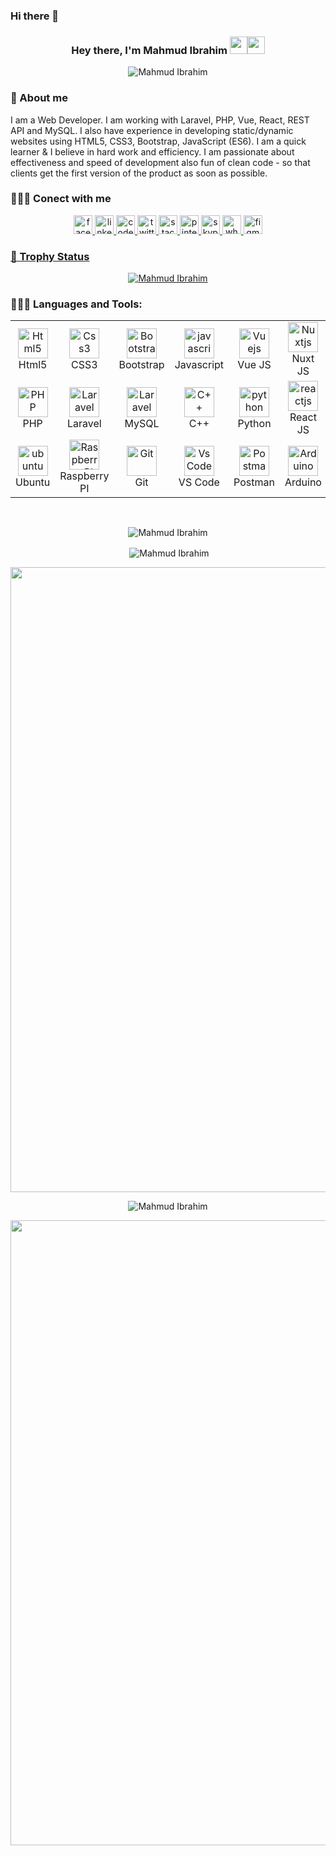 ### Hi there 👋

<!--
**engr-ibrahim/engr-ibrahim** is a ✨ _special_ ✨ repository because its `README.md` (this file) appears on your GitHub profile.

Here are some ideas to get you started:

- 🔭 I’m currently working on Shuttlebd
- 🌱 I’m currently learning React JS & Tailwind CSS
- 👯 I’m looking to collaborate on WEB DEV Community
- 💬 Ask me about Web Development
- 📫 How to reach me: https://www.linkedin.com/in/mahmud-ibrahim-4917ba21a/
-->



<h3 align="center">Hey there, I'm Mahmud Ibrahim <img src="https://media.giphy.com/media/hvRJCLFzcasrR4ia7z/giphy.gif" width="28"><img src="https://emojis.slackmojis.com/emojis/images/1531849430/4246/blob-sunglasses.gif?1531849430" width="28"/></h3>

<p align="center">
<img src="https://komarev.com/ghpvc/?username=engr-ibrahim&label=Profile%20views&color=0e75b6&style=flat" alt="Mahmud Ibrahim" />
</p>

### 📖 About me

I am a Web Developer. I am working with Laravel, PHP, Vue, React, REST API and MySQL. I also have experience in developing static/dynamic websites using HTML5, CSS3, Bootstrap, JavaScript (ES6). I am a quick learner & I believe in hard work and efficiency.  I am passionate about effectiveness and speed of development also fun of clean code - so that clients get the first version of the product as soon as possible.

 ### 🕵🏻‍♂️ Conect with me
 
  <p align="center">
 <a href="https://www.facebook.com/mahmud.ibrahim/" target="_blank"> <img src="https://www.vectorlogo.zone/logos/facebook/facebook-icon.svg" alt="facebook" width="30" height="30"/>
 <a href="https://www.linkedin.com/in/mahmud-ibrahim-4917ba21a/" target="_blank"> <img src="https://www.vectorlogo.zone/logos/linkedin/linkedin-icon.svg" alt="linkedin" width="30" height="30"/>
  <a href="#" target="_blank"> <img src="https://www.vectorlogo.zone/logos/codepen/codepen-icon.svg" alt="codepen" width="30" height="30"/>
 <a href="#" target="_blank"> <img src="https://www.vectorlogo.zone/logos/twitter/twitter-icon.svg" alt="twitter" width="30" height="30"/>
 <a href="#" target="_blank"> <img src="https://www.vectorlogo.zone/logos/stackoverflow/stackoverflow-icon.svg" alt="stackoverflow" width="30" height="30"/>
  <a href="#" target="_blank"> <img src="https://www.vectorlogo.zone/logos/pinterest/pinterest-icon.svg" alt="pinterest" width="30" height="30"/>
  <a href="#" target="_blank"> <img src="https://www.vectorlogo.zone/logos/skype/skype-icon.svg" alt="skype" width="30" height="30"/>
  <a href="#" target="_blank"> <img src="https://www.vectorlogo.zone/logos/whatsapp/whatsapp-icon.svg" alt="whatsapp" width="30" height="30"/>
  <a href="#" target="_blank"> <img src="https://www.vectorlogo.zone/logos/figma/figma-icon.svg" alt="figma" width="30" height="30"/>
  </p>
   
### 🤵 Trophy Status
   
<p align="center"> <a href="https://github.com/ryo-ma/github-profile-trophy"><img src="https://github-profile-trophy.vercel.app/?username=engr-ibrahim" alt="Mahmud Ibrahim" /></a> </p>

### 👨🏻‍💻 Languages and Tools:
<table align="center">
  <tr>
      <td align="center" width="96">
      <a href="#html5">
        <img src="https://seeklogo.com/images/H/html5-without-wordmark-color-logo-14D252D878-seeklogo.com.png" width="48" height="48" alt="Html5" />
      </a>
      <br>Html5
    </td>   
    <td align="center" width="96">
      <a href="#css3">
        <img src="https://upload.wikimedia.org/wikipedia/commons/thumb/6/62/CSS3_logo.svg/48px-CSS3_logo.svg.png" width="48" height="48" alt="Css3" />
      </a>
      <br>CSS3
    </td>
     <td align="center" width="96">
      <a href="#bootstrap">
        <img src="https://cdn.worldvectorlogo.com/logos/bootstrap-4.svg" width="48" height="48" alt="Bootstrap" />
      </a>
      <br>Bootstrap
    </td>
     <td align="center" width="96">
      <a href="#js">
        <img src="https://upload.wikimedia.org/wikipedia/commons/thumb/9/99/Unofficial_JavaScript_logo_2.svg/1024px-Unofficial_JavaScript_logo_2.svg.png" width="48" height="48" alt="javascript" />
      </a>
      <br>Javascript
    </td>
     <td align="center" width="96">
      <a href="#vuejs">
        <img src="https://www.vectorlogo.zone/logos/vuejs/vuejs-icon.svg" width="48" height="48" alt="Vuejs" />
      </a>
      <br>Vue JS
    </td>
     <td align="center" width="96">
      <a href="#suhailkakar-tech">
        <img src="https://www.vectorlogo.zone/logos/nuxtjs/nuxtjs-icon.svg" width="48" height="48" alt="Nuxtjs" />
      </a>
      <br>Nuxt JS
    </td>      
  </tr>

  <tr>
     <td align="center" width="96">
      <a href="#nuxtjs" >
        <img src="https://i.ibb.co/LzmYpDX/146-1466902-php-logo-png-transparent-php-logo-png-png-removebg-preview.png" width="48" height="48" alt="PHP" />
      </a>
      <br>PHP
    </td>
      <td align="center" width="96">
      <a href="#laravel">
        <img src="https://cdn.worldvectorlogo.com/logos/laravel-2.svg" width="48" height="48" alt="Laravel" />
      </a>
      <br>Laravel
    </td>
      <td align="center" width="96">
      <a href="#laravel">
        <img src="https://www.logo.wine/a/logo/MySQL/MySQL-Logo.wine.svg" width="48" height="48" alt="Laravel" />
      </a>
      <br>MySQL
    </td>
     <td align="center" width="96">
      <a href="#c++">
        <img src="https://upload.wikimedia.org/wikipedia/commons/1/18/ISO_C%2B%2B_Logo.svg" width="48" height="48" alt="C++" />
      </a>
      <br>C++
    </td>
     <td align="center" width="96">
        <a href="#python">
            <img src="https://upload.wikimedia.org/wikipedia/commons/c/c3/Python-logo-notext.svg" width="48" height="48" alt="python" />
        </a>
        <br>Python
    </td>
    <td align="center" width="96">
        <a href="#reactjs">
            <img src="https://upload.wikimedia.org/wikipedia/commons/a/a7/React-icon.svg" width="48"
                height="48" alt="reactjs" />
        </a>
        <br>React JS
    </td>   
  </tr>
   <tr>
      <td align="center" width="96">
      <a href="#ubuntu" >
        <img src="https://seeklogo.com/images/U/ubuntu-logo-8FDEC6A07B-seeklogo.com.png" width="48" height="48" alt="ubuntu" />
      </a>
      <br>Ubuntu
    </td>
     <td align="center" width="96">
      <a href="#raspberry pi">
        <img src="https://cdn.worldvectorlogo.com/logos/raspberry-pi.svg" width="48" height="48" alt="Raspberry PI" />
      </a>
      <br>Raspberry PI
    </td>
      <td align="center" width="96">
      <a href="#git" >
        <img src="https://upload.wikimedia.org/wikipedia/commons/thumb/3/3f/Git_icon.svg/1200px-Git_icon.svg.png" width="48" height="48" alt="Git" />
      </a>
      <br>Git
    </td>
      <td align="center"  width="96">
      <a href="#vscode">
        <img src="https://upload.wikimedia.org/wikipedia/commons/9/9a/Visual_Studio_Code_1.35_icon.svg" width="48" height="48" alt="Vs Code" />
      </a>
      <br>VS Code
    </td>
      <td align="center" width="96">
      <a href="#postman" >
        <img src="https://www.vectorlogo.zone/logos/getpostman/getpostman-icon.svg" width="48" height="48" alt="Postman" />
      </a>
      <br>Postman
    </td>
      <td align="center" width="96">
      <a href="#Arduino" >
        <img src="https://upload.wikimedia.org/wikipedia/commons/8/87/Arduino_Logo.svg" width="48" height="48" alt="Arduino" />
      </a>
      <br>Arduino
    </td>
  </tr>
</table>
  <br />

<p align="center"><img align="center" src="https://github-readme-stats.vercel.app/api/top-langs/?username=engr-ibrahim&langs_count=10&layout=compact&theme=vue" alt="Mahmud Ibrahim"/></br></p>
      

<p align="center">&nbsp;<img align="center" src="https://github-readme-stats.vercel.app/api?username=engr-ibrahim&show_icons=true&locale=en&theme=vue-dark" alt="Mahmud Ibrahim"/ ></br></p>

<p align="center"><img width="1000" src="https://github-profile-summary-cards.vercel.app/api/cards/profile-details?username=engr-ibrahim&theme=vue" /></p>
  
<!-- <p align="center">&nbsp;<img align="center" src="https://github-readme-stats.vercel.app/api?username=engr-ibrahim&show_icons=true&locale=en" alt="Mahmud Ibrahim"/ ></br></p> -->
   
<p align="center"><img align="center" src="https://github-readme-streak-stats.herokuapp.com/?user=engr-ibrahim&" alt="Mahmud Ibrahim" /></p>
<p align="center"><img width="1000" align="center" src="https://activity-graph.herokuapp.com/graph?username=engr-ibrahim&theme=react-dark&hide_border=true&area=true"/></p>
